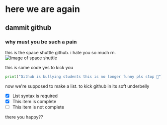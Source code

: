 # here we are again
## dammit github
### why must you be such a pain

this is the space shuttle github. i hate you so much rn.
![Image of space shuttle](https://upload.wikimedia.org/wikipedia/commons/thumb/d/d6/STS120LaunchHiRes-edit1.jpg/1200px-STS120LaunchHiRes-edit1.jpg)

this is some code yes to kick you
```py
print("Github is bullying students this is no longer funny pls stop 🙏")
```

now we're supposed to make a list. to kick github in its soft underbelly
- [x] List syntax is required
- [x] This item is complete
- [ ] This item is not complete

there you happy??
